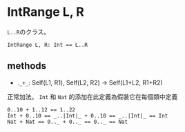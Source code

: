 # IntRange L, R

`L..R`のクラス。

```erg
IntRange L, R: Int == L..R
```

## methods

* .`_+_`: Self(L1, R1), Self(L2, R2) -> Self(L1+L2, R1+R2)

正常加法。 `Int` 和 `Nat` 的添加在此定義為假裝它在每個類中定義

```erg
0..10 + 1..12 == 1..22
Int + 0..10 == _..|Int|_ + 0..10 == _..|Int|_ == Int
Nat + Nat == 0.._ + 0.._ == 0.._ == Nat
```